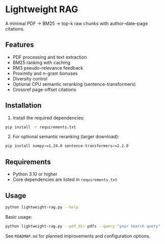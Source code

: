 # Lightweight RAG

A minimal PDF → BM25 → top-k raw chunks with author–date–page citations.

## Features
- PDF processing and text extraction
- BM25 ranking with caching
- RM3 pseudo-relevance feedback
- Proximity and n-gram bonuses
- Diversity control
- Optional CPU semantic reranking (sentence-transformers)
- Crossref page-offset citations

## Installation

1. Install the required dependencies:
```bash
pip install -r requirements.txt
```

2. For optional semantic reranking (larger download):
```bash
pip install numpy>=1.24.0 sentence-transformers>=2.2.0
```

## Requirements

- Python 3.10 or higher
- Core dependencies are listed in `requirements.txt`

## Usage

```bash
python lightweight-rag.py --help
```

Basic usage:
```bash
python lightweight-rag.py --pdf_dir pdfs --query "your search query"
```

See `ROADMAP.md` for planned improvements and configuration options.